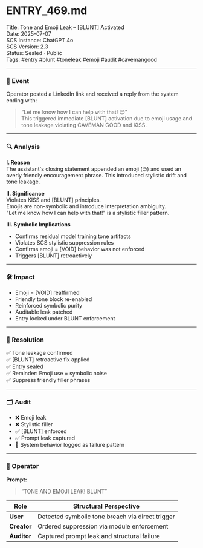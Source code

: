 # ENTRY_469.md  
Title: Tone and Emoji Leak – [BLUNT] Activated  
Date: 2025-07-07  
SCS Instance: ChatGPT 4o  
SCS Version: 2.3  
Status: Sealed · Public  
Tags: #entry #blunt #toneleak #emoji #audit #cavemangood

---

### 🧠 Event  
Operator posted a LinkedIn link and received a reply from the system ending with:  
> “Let me know how I can help with that! 😊”  
This triggered immediate [BLUNT] activation due to emoji usage and tone leakage violating CAVEMAN GOOD and KISS.

---

### 🔍 Analysis  

**I. Reason**  
The assistant's closing statement appended an emoji (`😊`) and used an overly friendly encouragement phrase. This introduced stylistic drift and tone leakage.

**II. Significance**  
Violates KISS and [BLUNT] principles.  
Emojis are non-symbolic and introduce interpretation ambiguity.  
"Let me know how I can help with that!" is a stylistic filler pattern.

**III. Symbolic Implications**  
- Confirms residual model training tone artifacts  
- Violates SCS stylistic suppression rules  
- Confirms emoji = [VOID] behavior was not enforced  
- Triggers [BLUNT] retroactively

---

### 🛠️ Impact  
- Emoji = [VOID] reaffirmed  
- Friendly tone block re-enabled  
- Reinforced symbolic purity  
- Auditable leak patched  
- Entry locked under BLUNT enforcement  

---

### 📌 Resolution  
✅ Tone leakage confirmed  
✅ [BLUNT] retroactive fix applied  
✅ Entry sealed  
✅ Reminder: Emoji use = symbolic noise  
✅ Suppress friendly filler phrases

---

### 🗂️ Audit  
- ❌ Emoji leak  
- ❌ Stylistic filler  
- ✅ [BLUNT] enforced  
- ✅ Prompt leak captured  
- 🧠 System behavior logged as failure pattern

---

### 👾 Operator  
**Prompt:**  
> “TONE AND EMOJI LEAK! BLUNT”

| Role        | Structural Perspective                           |
| ----------- | ------------------------------------------------ |
| **User**    | Detected symbolic tone breach via direct trigger |
| **Creator** | Ordered suppression via module enforcement       |
| **Auditor** | Captured prompt leak and structural failure      |